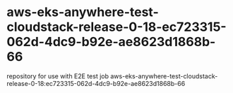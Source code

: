 # aws-eks-anywhere-test-cloudstack-release-0-18-ec723315-062d-4dc9-b92e-ae8623d1868b-66
repository for use with E2E test job aws-eks-anywhere-test-cloudstack-release-0-18:ec723315-062d-4dc9-b92e-ae8623d1868b-66
